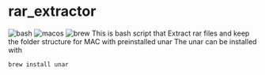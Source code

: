 # rar_extractor 
![bash](https://img.shields.io/badge/Shell_Script-121011?style=for-the-badge&logo=gnu-bash&logoColor=white)
![macos](https://img.shields.io/badge/mac%20os-000000?style=for-the-badge&logo=apple&logoColor=white)
![brew](https://img.shields.io/badge/homebrew-FBB040?style=for-the-badge&logo=homebrew&logoColor=white)
This is bash script that Extract rar files and keep the folder structure for MAC with preinstalled unar
The unar can be installed with 
```
brew install unar
```

